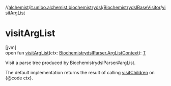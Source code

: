 //[alchemist](../../../index.md)/[it.unibo.alchemist.biochemistrydsl](../index.md)/[BiochemistrydslBaseVisitor](index.md)/[visitArgList](visit-arg-list.md)

# visitArgList

[jvm]\
open fun [visitArgList](visit-arg-list.md)(ctx: [BiochemistrydslParser.ArgListContext](../-biochemistrydsl-parser/-arg-list-context/index.md)): [T](../../it.unibo.alchemist.model.implementations.conditions/-neighborhood-present/index.md)

Visit a parse tree produced by BiochemistrydslParser#argList. 

The default implementation returns the result of calling [visitChildren](index.md#668592954%2FFunctions%2F-267951372) on {@code ctx}.
